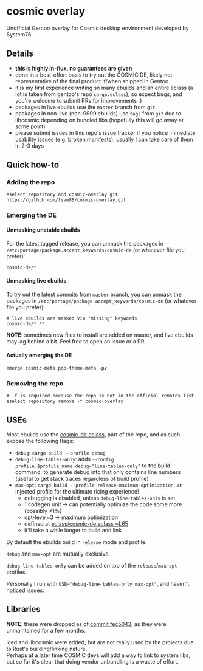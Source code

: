 # cosmic overlay

Unofficial Gentoo overlay for Cosmic desktop environment developed by System76

## Details

- **this is highly in-flux, no guarantees are given**
- done in a best-effort basis to try out the COSMIC DE, likely not representative of the final product if/when shipped in Gentoo
- it is my first experience writing so many ebuilds and an entire eclass (a lot is taken from gentoo's repo `cargo.eclass`), so expect bugs, and you're welcome to submit PRs for improvements :)
- packages in live ebuilds use the `master` branch from `git`
- packages in non-live (non-9999 ebuilds) use `tags` from `git` due to libcosmic depending on bundled libs (hopefully this will go away at some point)
- please submit issues in this repo's issue tracker if you notice immediate usability issues (e.g: broken manifests), usually I can take care of them in 2-3 days

## Quick how-to

### Adding the repo

```shell
eselect repository add cosmic-overlay git https://github.com/fsvm88/cosmic-overlay.git
```

### Emerging the DE

#### Unmasking unstable ebuilds

For the latest tagged release, you can unmask the packages in `/etc/portage/package.accept_keywords/cosmic-de` (or whatever file you prefer):

```
cosmic-de/*
```

#### Unmasking live ebuilds

To try out the latest commits from `master` branch, you can unmask the packages in `/etc/portage/package.accept_keywords/cosmic-de` (or whatever file you prefer):

```
# live ebuilds are masked via "missing" keywords
cosmic-de/* **
```

**NOTE**: sometimes new files to install are added on master, and live ebuilds may lag behind a bit. Feel free to open an issue or a PR.

#### Actually emerging the DE

```
emerge cosmic-meta pop-theme-meta -pv
```

### Removing the repo

```shell
# -f is required because the repo is not in the official remotes list
eselect repository remove -f cosmic-overlay
```

## USEs

Most ebuilds use the [cosmic-de eclass](eclass/cosmic-de.eclass), part of the repo, and as such expose the following flags:

- `debug`: `cargo build --profile debug`
- `debug-line-tables-only`: adds `--config profile.$profile_name.debug="line-tables-only"` to the build command, to generate debug info that only contains line numbers (useful to get stack traces regardless of build profile)
- `max-opt`: `cargo build --profile release-maximum-optimization`, an injected profile for the ultimate ricing experience!
  - debugging is disabled, unless `debug-line-tables-only` is set
  - 1 codegen unit -> can potentially optimize the code some more (possibly <1%)
  - opt-level=3 -> maximum optimization
  - defined at [eclass/cosmic-de.eclass ~L65](eclass/cosmic-de.eclass#L65)
  - it'll take a while longer to build and link

By default the ebuilds build in `release` mode and profile.

`debug` and `max-opt` are mutually exclusive.

`debug-line-tables-only` can be added on top of the `release`/`max-opt` profiles.

Personally I run with `USE="debug-line-tables-only max-opt"`, and haven't noticed issues.

## Libraries

**NOTE**: these were dropped as of [commit fec5043](https://github.com/fsvm88/cosmic-overlay/commit/fec5043ae4df61d48185b65c6d651a9526b8e0da), as they were unmaintained for a few months.

iced and libcosmic were added, but are not really used by the projects due to Rust's building/linking nature.  
Perhaps at a later time COSMIC devs will add a way to link to system libs, but so far it's clear that doing vendor unbundling is a waste of effort.
